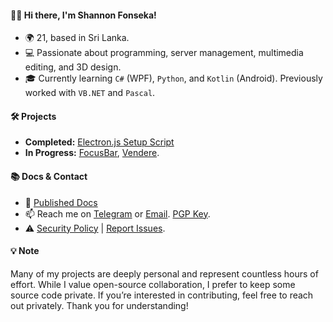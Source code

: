 #### 👋🏼 Hi there, I'm Shannon Fonseka!
- 🌍 21, based in Sri Lanka.
- 💻 Passionate about programming, server management, multimedia editing, and 3D design.
- 🎓 Currently learning `C#` (WPF), `Python`, and `Kotlin` (Android). Previously worked with `VB.NET` and `Pascal`.

#### 🛠️ Projects
- **Completed:** [Electron.js Setup Script](https://github.com/fonseware/electronjs-setup/)
- **In Progress:** [FocusBar](https://github.com/fonseware/FocusBar), [Vendere](https://github.com/fonseware/Vendere).

#### 📚 Docs & Contact
- 📄 [Published Docs](https://github.com/shannonfonseka/shannonfonseka/blob/main/docs/readme.md)
- 📫 Reach me on [Telegram](https://t.me/shannonf0nseka) or [Email](mailto:hello.shannonfonseka@proton.me). [PGP Key](https://raw.githubusercontent.com/shannonfonseka/shannonfonseka/refs/heads/main/pgp/0x74A52B0D-pub.asc).
- ⚠️ [Security Policy](https://github.com/shannonfonseka/shannonfonseka/security/policy) | [Report Issues](https://github.com/shannonfonseka/shannonfonseka/security/advisories/new).

#### 💡 Note
Many of my projects are deeply personal and represent countless hours of effort. While I value open-source collaboration, I prefer to keep some source code private. If you’re interested in contributing, feel free to reach out privately. Thank you for understanding!
